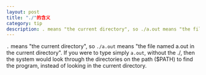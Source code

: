 ```yaml
---
layout: post
title: "./"的含义
category: tip
description: . means "the current directory", so ./a.out means "the file named a.out in the current directory".
---
```


`.` means "the current directory", so `./a.out` means "the file named a.out in the current directory". If you were to type simply `a.out`, without the ./, then the system would look through the directories on the path ($PATH) to find the program, instead of looking in the current directory.